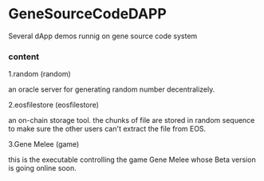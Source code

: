# GeneSourceCodeDAPP
Several dApp demos runnig on gene source code system

### content
1.random (random)

an oracle server for generating random number decentralizely.

2.eosfilestore (eosfilestore)

an on-chain storage tool. the chunks of file are stored in random sequence to make sure the other users can't extract the file from EOS.

3.Gene Melee (game)

this is the executable controlling the game Gene Melee whose Beta version is going online soon.
